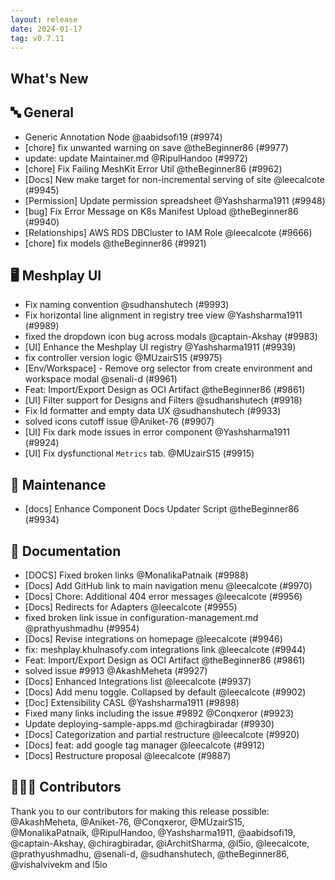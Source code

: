 ```yaml
---
layout: release
date: 2024-01-17
tag: v0.7.11
---
```


## What's New
## 🔤 General
- Generic Annotation Node @aabidsofi19 (#9974)
- [chore] fix unwanted warning on save @theBeginner86 (#9977)
- update: update Maintainer.md @RipulHandoo (#9972)
- [chore] Fix Failing MeshKit Error Util @theBeginner86 (#9962)
- [Docs] New make target for non-incremental serving of site @leecalcote (#9945)
- [Permission] Update permission spreadsheet @Yashsharma1911 (#9948)
- [bug] Fix Error Message on K8s Manifest Upload @theBeginner86 (#9940)
- [Relationships] AWS RDS DBCluster to IAM Role @leecalcote (#9666)
- [chore] fix models @theBeginner86 (#9921)

## 🖥 Meshplay UI

- Fix naming convention @sudhanshutech (#9993)
- Fix horizontal line alignment in registry tree view @Yashsharma1911 (#9989)
- fixed the dropdown icon bug across modals @captain-Akshay (#9983)
- [UI] Enhance the Meshplay UI registry @Yashsharma1911 (#9939)
- fix controller version logic @MUzairS15 (#9975)
- [Env/Workspace] - Remove org selector from create environment and workspace modal @senali-d (#9961)
- Feat: Import/Export Design as OCI Artifact @theBeginner86 (#9861)
- [UI] Filter support for Designs and Filters @sudhanshutech (#9918)
- Fix Id formatter and empty data UX   @sudhanshutech (#9933)
- solved icons cutoff issue @Aniket-76 (#9907)
- [UI] Fix dark mode issues in error component @Yashsharma1911 (#9924)
- [UI] Fix dysfunctional `Metrics` tab. @MUzairS15 (#9915)

## 🧰 Maintenance

- [docs] Enhance Component Docs Updater Script @theBeginner86 (#9934)

## 📖 Documentation

- [DOCS] Fixed broken links @MonalikaPatnaik (#9988)
- [Docs] Add GitHub link to main navigation menu @leecalcote (#9970)
- [Docs] Chore: Additional 404 error messages @leecalcote (#9956)
- [Docs] Redirects for Adapters @leecalcote (#9955)
- fixed broken link issue in configuration-management.md  @prathyushmadhu (#9954)
- [Docs] Revise integrations on homepage @leecalcote (#9946)
- fix: meshplay.khulnasofy.com integrations link @leecalcote (#9944)
- Feat: Import/Export Design as OCI Artifact @theBeginner86 (#9861)
- solved issue #9913 @AkashMeheta (#9927)
- [Docs] Enhanced Integrations list @leecalcote (#9937)
- [Docs] Add menu toggle. Collapsed by default @leecalcote (#9902)
- [Doc] Extensibility CASL @Yashsharma1911 (#9898)
- Fixed many links including the issue  #9892 @Conqxeror (#9923)
- Update deploying-sample-apps.md @chiragbiradar (#9930)
- [Docs] Categorization and partial restructure @leecalcote (#9920)
- [Docs] feat: add google tag manager @leecalcote (#9912)
- [Docs] Restructure proposal @leecalcote (#9887)

## 👨🏽‍💻 Contributors

Thank you to our contributors for making this release possible:
@AkashMeheta, @Aniket-76, @Conqxeror, @MUzairS15, @MonalikaPatnaik, @RipulHandoo, @Yashsharma1911, @aabidsofi19, @captain-Akshay, @chiragbiradar, @iArchitSharma, @l5io, @leecalcote, @prathyushmadhu, @senali-d, @sudhanshutech, @theBeginner86, @vishalvivekm and l5io
